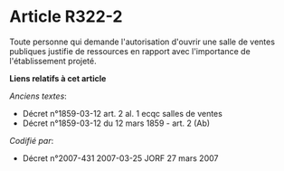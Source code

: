 # Article R322-2

Toute personne qui demande l'autorisation d'ouvrir une salle de ventes publiques justifie de ressources en rapport avec
l'importance de l'établissement projeté.

**Liens relatifs à cet article**

_Anciens textes_:

  - Décret n°1859-03-12 art. 2 al. 1 ecqc salles de ventes
  - Décret n°1859-03-12 du 12 mars 1859 - art. 2 (Ab)

_Codifié par_:

  - Décret n°2007-431 2007-03-25 JORF 27 mars 2007
